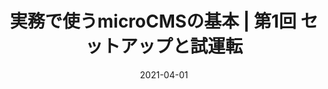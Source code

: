 ---
title: 実務で使うmicroCMSの基本 | 第1回 セットアップと試運転
at: CodeGrid
date: 2021-04-01
type: writing
draft: false
link: https://www.codegrid.net/articles/2021-microcms-1/
---